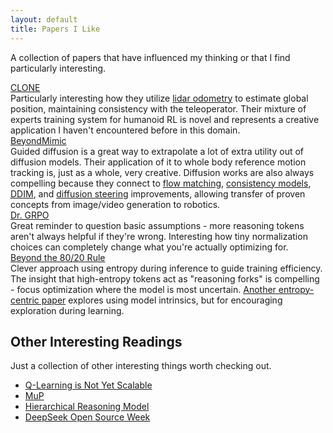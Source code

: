 ```yaml
---
layout: default
title: Papers I Like
---
```


A collection of papers that have influenced my thinking or that I find particularly interesting.

<div class="timeline-entry">
  <div class="timeline-date"><a href="https://arxiv.org/abs/2506.08931">CLONE</a></div>
  <div class="timeline-content">Particularly interesting how they utilize <a href="https://github.com/hku-mars/FAST_LIO">lidar odometry</a> to estimate global position, maintaining consistency with the teleoperator. Their mixture of experts training system for humanoid RL is novel and represents a creative application I haven't encountered before in this domain.</div>
</div>

<div class="timeline-entry">
  <div class="timeline-date"><a href="https://arxiv.org/abs/2508.08241">BeyondMimic</a></div>
  <div class="timeline-content">Guided diffusion is a great way to extrapolate a lot of extra utility out of diffusion models. Their application of it to whole body reference motion tracking is, just as a whole, very creative. Diffusion works are also always compelling because they connect to <a href="https://arxiv.org/pdf/2210.02747">flow matching</a>, <a href="https://arxiv.org/pdf/2303.01469">consistency models</a>, <a href="https://arxiv.org/pdf/2010.02502">DDIM</a>, and <a href="https://diffusion-steering.github.io/">diffusion steering</a> improvements, allowing transfer of proven concepts from image/video generation to robotics.</div>
</div>

<div class="timeline-entry">
  <div class="timeline-date"><a href="https://arxiv.org/pdf/2503.20783">Dr. GRPO</a></div>
  <div class="timeline-content">Great reminder to question basic assumptions - more reasoning tokens aren't always helpful if they're wrong. Interesting how tiny normalization choices can completely change what you're actually optimizing for.</div>
</div>

<div class="timeline-entry">
  <div class="timeline-date"><a href="https://arxiv.org/pdf/2506.01939">Beyond the 80/20 Rule</a></div>
  <div class="timeline-content">Clever approach using entropy during inference to guide training efficiency. The insight that high-entropy tokens act as "reasoning forks" is compelling - focus optimization where the model is most uncertain. <a href="https://arxiv.org/pdf/2506.14758">Another entropy-centric paper</a> explores using model intrinsics, but for encouraging exploration during learning.</div>
</div>

## Other Interesting Readings

Just a collection of other interesting things worth checking out.

- [Q-Learning is Not Yet Scalable](https://seohong.me/blog/q-learning-is-not-yet-scalable/)
- [MuP](https://arxiv.org/pdf/2203.03466)
- [Hierarchical Reasoning Model](https://arxiv.org/pdf/2506.21734)
- [DeepSeek Open Source Week](https://apidog.com/blog/deepseek-open-source-week/)